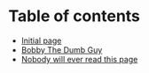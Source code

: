 # Table of contents

* [Initial page](README.md)
* [Bobby The Dumb Guy](untitled.md)
* [Nobody will ever read this page](nobody-will-ever-read-this-page.md)


